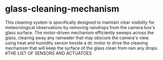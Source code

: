 # glass-cleaning-mechanism
This cleaning system is specifically designed to maintain clear visibility for meteorological observations by removing raindrops from the camera box's glass surface. The motor-driven mechanism efficiently sweeps across the glass, clearing away any rainwater that may obscure the camera's view. using heat and humidity sensor beside a dc motor to drive the cleaning mechanism that will keep the syrface of the glass clean from rain any drops.
#THE LIST OF SENSORS AND ACTUATOES
